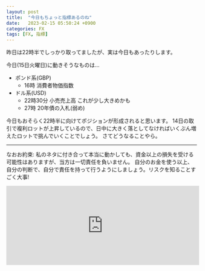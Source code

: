 ```yaml
---
layout: post
title:  "今日もちょっと指標あるのね"
date:   2023-02-15 05:50:24 +0900
categories: FX
tags: [FX, 指標]
---
```

昨日は22時半でしっかり取ってましたが、実は今日もあったりします。

今日(15日火曜日)に動きそうなものは…

- ポンド系(GBP)
    - 16時 消費者物価指数
- ドル系(USD)
    - 22時30分 小売売上高 これが少し大きめかも
    - 27時 20年債の入札(弱め)

今日もおそらく22時半に向けてポジションが形成されると思います。
14日の取引で複利ロットが上昇しているので、日中に大きく落としてなければいくぶん増えたロットで挑んでいくことでしょう。
さてどうなることやら。

---

なおお約束: 私のネタに付き合って本当に動かしても、資金以上の損失を受ける可能性はありますが、当方は一切責任を負いません。
自分のお金を使う以上、自分の判断で、自分で責任を持って行うようにしましょう。リスクを知ることすごく大事!

<iframe scrolling="no" src="https://blog.fx-on.com/parts/systemtrade_parts.php?i=4&c=2&s=0&w=500&h=200&fr=A062BA&fo=FFFFFF&m=3&u=2742" frameborder="0" width="510" height="210" class="gg-hide"></iframe><img class="ext-content" style="display: block;" border="0" width="1" height="1" src="https://www.gogojungle.co.jp/re/img/XABrkfzlvdt40IM?i=4"/>


